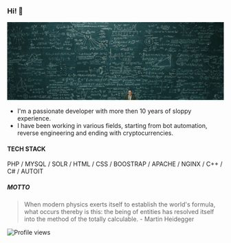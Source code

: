 ### Hi! 👋

<img src="https://github.com/XenocodeRCE/XenocodeRCE/blob/main/banner.png" alt="Banner about Simon Roux">

- I'm a passionate developer with more then 10 years of sloppy experience.
- I have been working in various fields, starting from bot automation, reverse engineering and ending with cryptocurrencies.

#### TECH STACK

PHP / MYSQL / SOLR / HTML / CSS / BOOSTRAP / APACHE / NGINX / C++ / C# / AUTOIT

##### MOTTO

> When modern physics exerts itself to establish the world's formula, what occurs thereby is this: the being of entities has resolved itself into the method of the totally calculable. - Martin Heidegger

![Profile views](https://gpvc.arturio.dev/XenocodeRCE?v=3)
